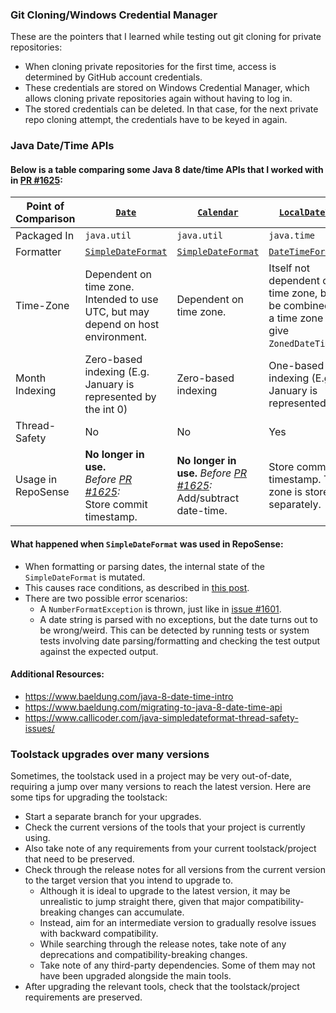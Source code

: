 ### Git Cloning/Windows Credential Manager

These are the pointers that I learned while testing out git cloning for private repositories:
* When cloning private repositories for the first time, access is determined by GitHub account credentials.
* These credentials are stored on Windows Credential Manager, which allows cloning private repositories again without having to log in.
* The stored credentials can be deleted. In that case, for the next private repo cloning attempt, the credentials have to be keyed in again.

### Java Date/Time APIs

#### Below is a table comparing some Java 8 date/time APIs that I worked with in [PR #1625](https://github.com/reposense/RepoSense/pull/1625):

| Point of Comparison | [`Date`](https://docs.oracle.com/javase/8/docs/api/java/util/Date.html)                                                          | [`Calendar`](https://docs.oracle.com/javase/8/docs/api/java/util/Calendar.html)                                            | [`LocalDateTime`](https://docs.oracle.com/javase/8/docs/api/java/time/LocalDateTime.html)                                                    | [`ZonedDateTime`](https://docs.oracle.com/javase/8/docs/api/java/time/ZonedDateTime.html)                                                                            |
|---------------------|----------------------------------------------------------------------------------------------------------------------------------|----------------------------------------------------------------------------------------------------------------------------|----------------------------------------------------------------------------------------------------------------------------------------------|----------------------------------------------------------------------------------------------------------------------------------------------------------------------|
| Packaged In         | `java.util`                                                                                                                      | `java.util`                                                                                                                | `java.time`                                                                                                                                  | `java.time`                                                                                                                                                          |
| Formatter           | [`SimpleDateFormat`](https://docs.oracle.com/javase/8/docs/api/java/text/SimpleDateFormat.html)                                  | [`SimpleDateFormat`](https://docs.oracle.com/javase/8/docs/api/java/text/SimpleDateFormat.html)                            | [`DateTimeFormatter`](https://docs.oracle.com/javase/8/docs/api/java/time/format/DateTimeFormatter.html)                                     | [`DateTimeFormatter`](https://docs.oracle.com/javase/8/docs/api/java/time/format/DateTimeFormatter.html)                                                             |      
| Time-Zone           | Dependent on time zone. Intended to use UTC, but may depend on host environment.                                                 | Dependent on time zone.                                                                                                    | Itself not dependent on time zone, but can be combined with a time zone to give `ZonedDateTime`.                                             | Dependent on time zone.                                                                                                                                              |
| Month Indexing      | Zero-based indexing (E.g. January is represented by the int 0)                                                                   | Zero-based indexing                                                                                                        | One-based indexing (E.g. January is represented by 1)                                                                                        | One-based indexing                                                                                                                                                   |
| Thread-Safety       | No                                                                                                                               | No                                                                                                                         | Yes                                                                                                                                          | Yes                                                                                                                                                                  |
| Usage in RepoSense  | **No longer in use.** <br/> _Before [PR #1625](https://github.com/reposense/RepoSense/pull/1625):_ <br/> Store commit timestamp. | **No longer in use.** _Before [PR #1625](https://github.com/reposense/RepoSense/pull/1625):_ <br/> Add/subtract date-time. | Store commit timestamp. Time-zone is stored separately. | Format dates for git commands and convert commit timestamps to user's time-zone. |

#### What happened when `SimpleDateFormat` was used in RepoSense:
* When formatting or parsing dates, the internal state of the `SimpleDateFormat` is mutated.
* This causes race conditions, as described in [this post](https://github.com/reposense/RepoSense/issues/1601#issuecomment-1016130764).
* There are two possible error scenarios:
  * A `NumberFormatException` is thrown, just like in [issue #1601](https://github.com/reposense/RepoSense/issues/1601).
  * A date string is parsed with no exceptions, but the date turns out to be wrong/weird. This can be detected by running tests or system tests involving date parsing/formatting and checking the test output against the expected output.

#### Additional Resources:
* https://www.baeldung.com/java-8-date-time-intro
* https://www.baeldung.com/migrating-to-java-8-date-time-api
* https://www.callicoder.com/java-simpledateformat-thread-safety-issues/

### Toolstack upgrades over many versions

Sometimes, the toolstack used in a project may be very out-of-date, requiring a jump over many versions to reach the latest version. Here are some tips for upgrading the toolstack:
* Start a separate branch for your upgrades.
* Check the current versions of the tools that your project is currently using.
* Also take note of any requirements from your current toolstack/project that need to be preserved.
* Check through the release notes for all versions from the current version to the target version that you intend to upgrade to.
  * Although it is ideal to upgrade to the latest version, it may be unrealistic to jump straight there, given that major compatibility-breaking changes can accumulate.
  * Instead, aim for an intermediate version to gradually resolve issues with backward compatibility.
  * While searching through the release notes, take note of any deprecations and compatibility-breaking changes.
  * Take note of any third-party dependencies. Some of them may not have been upgraded alongside the main tools. 
* After upgrading the relevant tools, check that the toolstack/project requirements are preserved.